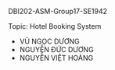 DBI202-ASM-Group17-SE1942

Topic: Hotel Booking System

- VŨ NGỌC DƯƠNG
- NGUYỄN ĐỨC DƯƠNG
- NGUYỄN VIỆT HOÀNG


